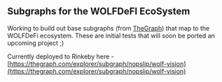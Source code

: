 ## Subgraphs for the WOLFDeFI EcoSystem 

Working to build out base subgraphs (from [TheGraph](https://thegraph.com)) that map to the WOLFDeFi ecosystem. These are initial tests that will soon be ported an upcoming project ;) 

Currently deployed to Rinkeby here - [https://thegraph.com/explorer/subgraph/nopslip/wolf-vision](https://thegraph.com/explorer/subgraph/nopslip/wolf-vision)

